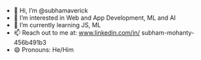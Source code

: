 - 👋 Hi, I’m @subhamaverick
- 👀 I’m interested in Web and App Development, ML and AI
- 🌱 I’m currently learning JS, ML
- 📫 Reach out to me at: www.linkedin.com/in/
subham-mohanty-456b491b3
- 😄 Pronouns: He/Him


<!---
subhamaverick/subhamaverick is a ✨ special ✨ repository because its `README.md` (this file) appears on your GitHub profile.
You can click the Preview link to take a look at your changes.
--->
